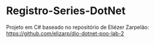 # Registro-Series-DotNet
Projeto em C# baseado no repositório de Eliézer Zarpelão: https://github.com/elizarp/dio-dotnet-poo-lab-2
